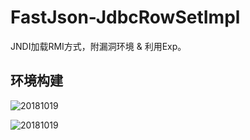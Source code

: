 # FastJson-JdbcRowSetImpl
JNDI加载RMI方式，附漏洞环境 &amp; 利用Exp。

## 环境构建

![20181019](https://github.com/iBearcat/FastJson-JdbcRowSetImpl/blob/master/images/1.jpg?raw=true)

![20181019](https://github.com/iBearcat/FastJson-JdbcRowSetImpl/blob/master/images/2.jpg?raw=true)
